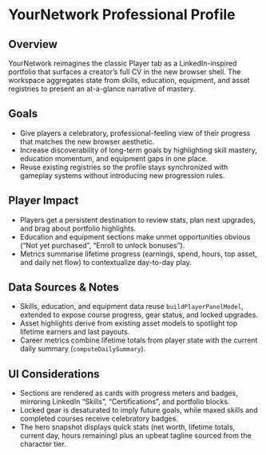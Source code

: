 # YourNetwork Professional Profile

## Overview
YourNetwork reimagines the classic Player tab as a LinkedIn-inspired portfolio that surfaces a creator’s full CV in the new browser shell. The workspace aggregates state from skills, education, equipment, and asset registries to present an at-a-glance narrative of mastery.

## Goals
- Give players a celebratory, professional-feeling view of their progress that matches the new browser aesthetic.
- Increase discoverability of long-term goals by highlighting skill mastery, education momentum, and equipment gaps in one place.
- Reuse existing registries so the profile stays synchronized with gameplay systems without introducing new progression rules.

## Player Impact
- Players get a persistent destination to review stats, plan next upgrades, and brag about portfolio highlights.
- Education and equipment sections make unmet opportunities obvious (“Not yet purchased”, “Enroll to unlock bonuses”).
- Metrics summarise lifetime progress (earnings, spend, hours, top asset, and daily net flow) to contextualize day-to-day play.

## Data Sources & Notes
- Skills, education, and equipment data reuse `buildPlayerPanelModel`, extended to expose course progress, gear status, and locked upgrades.
- Asset highlights derive from existing asset models to spotlight top lifetime earners and last payouts.
- Career metrics combine lifetime totals from player state with the current daily summary (`computeDailySummary`).

## UI Considerations
- Sections are rendered as cards with progress meters and badges, mirroring LinkedIn “Skills”, “Certifications”, and portfolio blocks.
- Locked gear is desaturated to imply future goals, while maxed skills and completed courses receive celebratory badges.
- The hero snapshot displays quick stats (net worth, lifetime totals, current day, hours remaining) plus an upbeat tagline sourced from the character tier.
